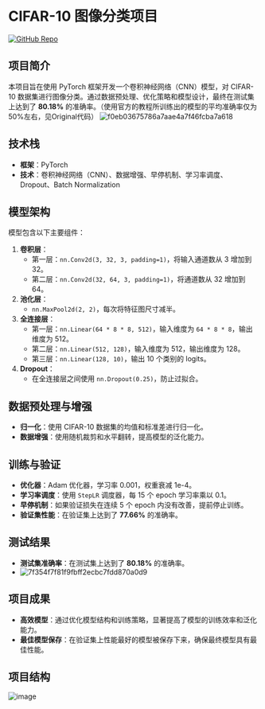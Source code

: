 # CIFAR-10 图像分类项目

[![GitHub Repo](https://img.shields.io/badge/GitHub-Repo-green)](https://github.com/yourusername/cifar10-classifier)

## 项目简介
本项目旨在使用 PyTorch 框架开发一个卷积神经网络（CNN）模型，对 CIFAR-10 数据集进行图像分类。通过数据预处理、优化策略和模型设计，最终在测试集上达到了 **80.18%** 的准确率。（使用官方的教程所训练出的模型的平均准确率仅为50%左右，见Original代码）
![f0eb03675786a7aae4a7f46fcba7a618](https://github.com/user-attachments/assets/39c15727-d2eb-4935-8a9c-6fb8d019e584)

## 技术栈
- **框架**：PyTorch
- **技术**：卷积神经网络（CNN）、数据增强、早停机制、学习率调度、Dropout、Batch Normalization

## 模型架构
模型包含以下主要组件：
1. **卷积层**：
   - 第一层：`nn.Conv2d(3, 32, 3, padding=1)`，将输入通道数从 3 增加到 32。
   - 第二层：`nn.Conv2d(32, 64, 3, padding=1)`，将通道数从 32 增加到 64。
2. **池化层**：
   - `nn.MaxPool2d(2, 2)`，每次将特征图尺寸减半。
3. **全连接层**：
   - 第一层：`nn.Linear(64 * 8 * 8, 512)`，输入维度为 `64 * 8 * 8`，输出维度为 512。
   - 第二层：`nn.Linear(512, 128)`，输入维度为 512，输出维度为 128。
   - 第三层：`nn.Linear(128, 10)`，输出 10 个类别的 logits。
4. **Dropout**：
   - 在全连接层之间使用 `nn.Dropout(0.25)`，防止过拟合。

## 数据预处理与增强
- **归一化**：使用 CIFAR-10 数据集的均值和标准差进行归一化。
- **数据增强**：使用随机裁剪和水平翻转，提高模型的泛化能力。

## 训练与验证
- **优化器**：Adam 优化器，学习率 0.001，权重衰减 1e-4。
- **学习率调度**：使用 `StepLR` 调度器，每 15 个 epoch 学习率乘以 0.1。
- **早停机制**：如果验证损失在连续 5 个 epoch 内没有改善，提前停止训练。
- **验证集性能**：在验证集上达到了 **77.66%** 的准确率。

## 测试结果
- **测试集准确率**：在测试集上达到了 **80.18%** 的准确率。
- ![7f354f7f81f9fbff2ecbc7fdd870a0d9](https://github.com/user-attachments/assets/dad8c92c-6f77-4ef4-8363-738ee13aa5da)

## 项目成果
- **高效模型**：通过优化模型结构和训练策略，显著提高了模型的训练效率和泛化能力。
- **最佳模型保存**：在验证集上性能最好的模型被保存下来，确保最终模型具有最佳性能。

## 项目结构
![image](https://github.com/user-attachments/assets/e0007dc3-a735-4464-94d4-b305c10e6124)
